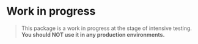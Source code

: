 # Work in progress

> This package is a work in progress at the stage of intensive testing.
> **You should NOT use it in any production environments.**